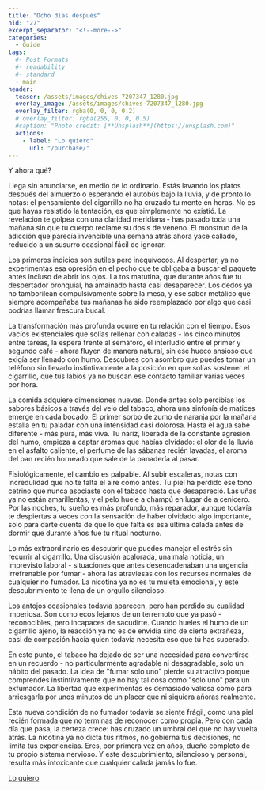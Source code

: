 ```yaml
---
title: "Ocho días después"
nid: "27"
excerpt_separator: "<!--more-->"
categories:
  - Guide
tags:
  #- Post Formats
  #- readability
  #- standard
  - main
header:
  teaser: /assets/images/chives-7207347_1280.jpg
  overlay_image: /assets/images/chives-7207347_1280.jpg
  overlay_filter: rgba(0, 0, 0, 0.2)
  # overlay_filter: rgba(255, 0, 0, 0.5)
  #caption: "Photo credit: [**Unsplash**](https://unsplash.com)"
  actions:
    - label: "Lo quiero"
      url: "/purchase/"
---
```


Y ahora qué?

<!--more-->

Llega sin anunciarse, en medio de lo ordinario. Estás lavando los platos después del almuerzo o esperando el autobús bajo la lluvia, y de pronto lo notas: el pensamiento del cigarrillo no ha cruzado tu mente en horas. No es que hayas resistido la tentación, es que simplemente no existió. La revelación te golpea con una claridad meridiana - has pasado toda una mañana sin que tu cuerpo reclame su dosis de veneno. El monstruo de la adicción que parecía invencible una semana atrás ahora yace callado, reducido a un susurro ocasional fácil de ignorar.  

Los primeros indicios son sutiles pero inequívocos. Al despertar, ya no experimentas esa opresión en el pecho que te obligaba a buscar el paquete antes incluso de abrir los ojos. La tos matutina, que durante años fue tu despertador bronquial, ha amainado hasta casi desaparecer. Los dedos ya no tamborilean compulsivamente sobre la mesa, y ese sabor metálico que siempre acompañaba tus mañanas ha sido reemplazado por algo que casi podrías llamar frescura bucal.  

La transformación más profunda ocurre en tu relación con el tiempo. Esos vacíos existenciales que solías rellenar con caladas - los cinco minutos entre tareas, la espera frente al semáforo, el interludio entre el primer y segundo café - ahora fluyen de manera natural, sin ese hueco ansioso que exigía ser llenado con humo. Descubres con asombro que puedes tomar un teléfono sin llevarlo instintivamente a la posición en que solías sostener el cigarrillo, que tus labios ya no buscan ese contacto familiar varias veces por hora.  

La comida adquiere dimensiones nuevas. Donde antes solo percibías los sabores básicos a través del velo del tabaco, ahora una sinfonía de matices emerge en cada bocado. El primer sorbo de zumo de naranja por la mañana estalla en tu paladar con una intensidad casi dolorosa. Hasta el agua sabe diferente - más pura, más viva. Tu nariz, liberada de la constante agresión del humo, empieza a captar aromas que habías olvidado: el olor de la lluvia en el asfalto caliente, el perfume de las sábanas recién lavadas, el aroma del pan recién horneado que sale de la panadería al pasar.  

Fisiológicamente, el cambio es palpable. Al subir escaleras, notas con incredulidad que no te falta el aire como antes. Tu piel ha perdido ese tono cetrino que nunca asociaste con el tabaco hasta que desapareció. Las uñas ya no están amarillentas, y el pelo huele a champú en lugar de a cenicero. Por las noches, tu sueño es más profundo, más reparador, aunque todavía te despiertas a veces con la sensación de haber olvidado algo importante, solo para darte cuenta de que lo que falta es esa última calada antes de dormir que durante años fue tu ritual nocturno.  

Lo más extraordinario es descubrir que puedes manejar el estrés sin recurrir al cigarrillo. Una discusión acalorada, una mala noticia, un imprevisto laboral - situaciones que antes desencadenaban una urgencia irrefrenable por fumar - ahora las atraviesas con los recursos normales de cualquier no fumador. La nicotina ya no es tu muleta emocional, y este descubrimiento te llena de un orgullo silencioso.  

Los antojos ocasionales todavía aparecen, pero han perdido su cualidad imperiosa. Son como ecos lejanos de un terremoto que ya pasó - reconocibles, pero incapaces de sacudirte. Cuando hueles el humo de un cigarrillo ajeno, la reacción ya no es de envidia sino de cierta extrañeza, casi de compasión hacia quien todavía necesita eso que tú has superado.  

En este punto, el tabaco ha dejado de ser una necesidad para convertirse en un recuerdo - no particularmente agradable ni desagradable, solo un hábito del pasado. La idea de "fumar solo uno" pierde su atractivo porque comprendes instintivamente que no hay tal cosa como "solo uno" para un exfumador. La libertad que experimentas es demasiado valiosa como para arriesgarla por unos minutos de un placer que ni siquiera añoras realmente.  

Esta nueva condición de no fumador todavía se siente frágil, como una piel recién formada que no terminas de reconocer como propia. Pero con cada día que pasa, la certeza crece: has cruzado un umbral del que no hay vuelta atrás. La nicotina ya no dicta tus ritmos, no gobierna tus decisiones, no limita tus experiencias. Eres, por primera vez en años, dueño completo de tu propio sistema nervioso. Y este descubrimiento, silencioso y personal, resulta más intoxicante que cualquier calada jamás lo fue.

[Lo quiero](../../purchase/)


